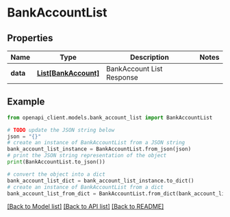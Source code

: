 # BankAccountList


## Properties

Name | Type | Description | Notes
------------ | ------------- | ------------- | -------------
**data** | [**List[BankAccount]**](BankAccount.md) | BankAccount List Response | 

## Example

```python
from openapi_client.models.bank_account_list import BankAccountList

# TODO update the JSON string below
json = "{}"
# create an instance of BankAccountList from a JSON string
bank_account_list_instance = BankAccountList.from_json(json)
# print the JSON string representation of the object
print(BankAccountList.to_json())

# convert the object into a dict
bank_account_list_dict = bank_account_list_instance.to_dict()
# create an instance of BankAccountList from a dict
bank_account_list_from_dict = BankAccountList.from_dict(bank_account_list_dict)
```
[[Back to Model list]](../README.md#documentation-for-models) [[Back to API list]](../README.md#documentation-for-api-endpoints) [[Back to README]](../README.md)


